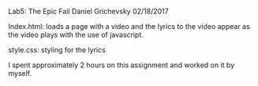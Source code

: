 Lab5: The Epic Fail
Daniel Grichevsky
02/18/2017

Index.html: loads a page with a video and the lyrics to the video appear as the video plays with the use of javascript.

style.css: styling for the lyrics

I spent approximately 2 hours on this assignment and worked on it by myself.
